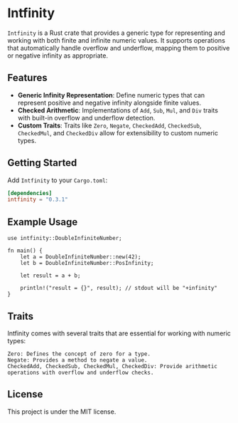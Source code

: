 # Intfinity

`Intfinity` is a Rust crate that provides a generic type for representing and working with both finite and infinite numeric values. It supports operations that automatically handle overflow and underflow, mapping them to positive or negative infinity as appropriate.

## Features

- **Generic Infinity Representation**: Define numeric types that can represent positive and negative infinity alongside finite values.
- **Checked Arithmetic**: Implementations of `Add`, `Sub`, `Mul`, and `Div` traits with built-in overflow and underflow detection.
- **Custom Traits**: Traits like `Zero`, `Negate`, `CheckedAdd`, `CheckedSub`, `CheckedMul`, and `CheckedDiv` allow for extensibility to custom numeric types.

## Getting Started

Add `Intfinity` to your `Cargo.toml`:

```toml
[dependencies]
intfinity = "0.3.1"
```

## Example Usage
```
use intfinity::DoubleInfiniteNumber;

fn main() {
    let a = DoubleInfiniteNumber::new(42);
    let b = DoubleInfiniteNumber::PosInfinity;
    
    let result = a + b;
    
    println!("result = {}", result); // stdout will be "+infinity"
}
```

## Traits

Intfinity comes with several traits that are essential for working with numeric types:

    Zero: Defines the concept of zero for a type.
    Negate: Provides a method to negate a value.
    CheckedAdd, CheckedSub, CheckedMul, CheckedDiv: Provide arithmetic operations with overflow and underflow checks.

## License
This project is under the MIT license.


